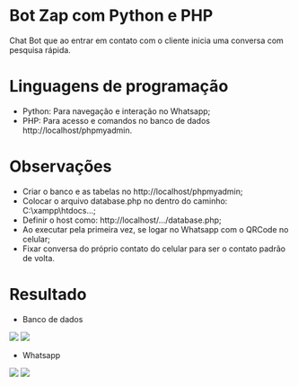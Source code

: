 # Bot Zap com Python e PHP

Chat Bot que ao entrar em contato com o cliente inicia uma conversa com pesquisa rápida.

# Linguagens de programação

- Python: Para navegação e interação no Whatsapp;
- PHP: Para acesso e comandos no banco de dados http://localhost/phpmyadmin.

# Observações

- Criar o banco e as tabelas no http://localhost/phpmyadmin;
- Colocar o arquivo database.php no dentro do caminho: C:\xampp\htdocs\...;
- Definir o host como: http://localhost/.../database.php;
- Ao executar pela primeira vez, se logar no Whatsapp com o QRCode no celular;
- Fixar conversa do próprio contato do celular para ser o contato padrão de volta.

# Resultado

- Banco de dados

<span>
    <img src="https://user-images.githubusercontent.com/85804895/215534966-8908df9a-e83a-411d-b009-79968eee1038.png">
</span>

<span>
    <img src="https://user-images.githubusercontent.com/85804895/215535142-eec518b9-dd27-46f9-8e78-e3b4c8d3cc40.png">
</span>

- Whatsapp

<span>
    <img src="https://user-images.githubusercontent.com/85804895/215535321-ed6ff24e-63a7-41fc-9e2e-ee7a46b0f576.png">
</span>

<span>
    <img src="https://user-images.githubusercontent.com/85804895/215535425-3196429f-c5de-41e2-b30e-7925f40f278a.png">
</span>



